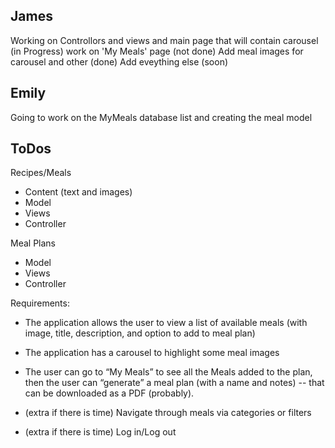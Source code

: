 ## James
Working on Controllors and views and main page that will contain carousel (in Progress)
work on 'My Meals' page (not done)
Add meal images for carousel and other (done)
Add eveything else (soon)

## Emily
Going to work on the MyMeals database list and creating the meal model

## ToDos

Recipes/Meals
* Content (text and images)
* Model
* Views
* Controller

Meal Plans
* Model
* Views
* Controller

Requirements:
* The application allows the user to view a list of available meals (with image, title, description, and option to add to meal plan)
* The application has a carousel to highlight some meal images
* The user can go to “My Meals” to see all the Meals added to the plan, then the user can “generate” a meal plan (with a name and notes) -- that can be downloaded as a PDF (probably).

* (extra if there is time) Navigate through meals via categories or filters
* (extra if there is time) Log in/Log out
